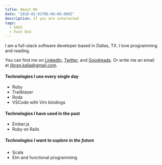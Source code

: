 ```yaml
---
title: About Me 
date: "2018-02-01T06:00:00.000Z"
description: If you are interested
tags: 
  - SASS
  - Font End
---
```


I am a full-stack software developer based in Dallas, TX. I love programming and reading.

You can find me on [LinkedIn](https://www.linkedin.com/in/jibran-kalia/), [Twitter](https://twitter.com/jibrankalia), and [Goodreads](https://www.goodreads.com/jibrankalia). Or write me an email at jibran.kalia@gmail.com.


#### Technologies I use every single day

- Ruby
- Trailblazer
- Roda
- VSCode with Vim bindings

#### Technologies I have used in the past
- Ember.js
- Ruby on Rails

##### Technologies I want to explore in the future

- Scala
- Elm and functional programming